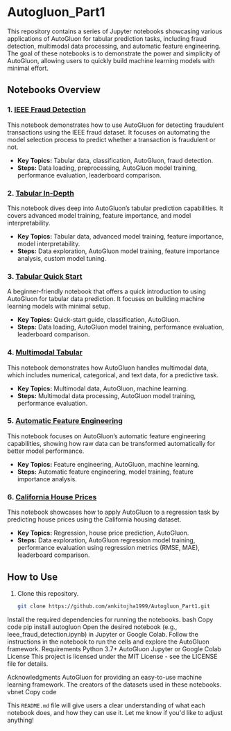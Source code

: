 # Autogluon_Part1



This repository contains a series of Jupyter notebooks showcasing various applications of AutoGluon for tabular prediction tasks, including fraud detection, multimodal data processing, and automatic feature engineering. The goal of these notebooks is to demonstrate the power and simplicity of AutoGluon, allowing users to quickly build machine learning models with minimal effort.

## Notebooks Overview

### 1. **[IEEE Fraud Detection](https://colab.research.google.com/github/ankitojha1999/Autogluon_Part1/blob/main/Ieee_fraud_detection.ipynb)**
This notebook demonstrates how to use AutoGluon for detecting fraudulent transactions using the IEEE fraud dataset. It focuses on automating the model selection process to predict whether a transaction is fraudulent or not.
- **Key Topics:** Tabular data, classification, AutoGluon, fraud detection.
- **Steps:** Data loading, preprocessing, AutoGluon model training, performance evaluation, leaderboard comparison.

### 2. **[Tabular In-Depth](https://colab.research.google.com/github/ankitojha1999/Autogluon_Part1/blob/main/tabular_indepth.ipynb)**
This notebook dives deep into AutoGluon’s tabular prediction capabilities. It covers advanced model training, feature importance, and model interpretability.
- **Key Topics:** Tabular data, advanced model training, feature importance, model interpretability.
- **Steps:** Data exploration, AutoGluon model training, feature importance analysis, custom model tuning.

### 3. **[Tabular Quick Start](https://colab.research.google.com/github/ankitojha1999/Autogluon_Part1/blob/main/i1_tabular_quick_start.ipynb)**
A beginner-friendly notebook that offers a quick introduction to using AutoGluon for tabular data prediction. It focuses on building machine learning models with minimal setup.
- **Key Topics:** Quick-start guide, classification, AutoGluon.
- **Steps:** Data loading, AutoGluon model training, performance evaluation, leaderboard comparison.

### 4. **[Multimodal Tabular](https://colab.research.google.com/github/ankitojha1999/Autogluon_Part1/blob/main/i_2_Multimodal_tabular.ipynb)**
This notebook demonstrates how AutoGluon handles multimodal data, which includes numerical, categorical, and text data, for a predictive task.
- **Key Topics:** Multimodal data, AutoGluon, machine learning.
- **Steps:** Multimodal data processing, AutoGluon model training, performance evaluation.

### 5. **[Automatic Feature Engineering](https://colab.research.google.com/github/ankitojha1999/Autogluon_Part1/blob/main/i_3_Automatic_feature_engineering.ipynb)**
This notebook focuses on AutoGluon’s automatic feature engineering capabilities, showing how raw data can be transformed automatically for better model performance.
- **Key Topics:** Feature engineering, AutoGluon, machine learning.
- **Steps:** Automatic feature engineering, model training, feature importance analysis.

### 6. **[California House Prices](https://colab.research.google.com/github/ankitojha1999/Autogluon_Part1/blob/main/California_House_Prices_.ipynb)**
This notebook showcases how to apply AutoGluon to a regression task by predicting house prices using the California housing dataset.
- **Key Topics:** Regression, house price prediction, AutoGluon.
- **Steps:** Data exploration, AutoGluon regression model training, performance evaluation using regression metrics (RMSE, MAE), leaderboard comparison.

## How to Use
1. Clone this repository.
   ```bash
   git clone https://github.com/ankitojha1999/Autogluon_Part1.git
Install the required dependencies for running the notebooks.
bash
Copy code
pip install autogluon
Open the desired notebook (e.g., Ieee_fraud_detection.ipynb) in Jupyter or Google Colab.
Follow the instructions in the notebook to run the cells and explore the AutoGluon framework.
Requirements
Python 3.7+
AutoGluon
Jupyter or Google Colab
License
This project is licensed under the MIT License - see the LICENSE file for details.

Acknowledgments
AutoGluon for providing an easy-to-use machine learning framework.
The creators of the datasets used in these notebooks.
vbnet
Copy code

This `README.md` file will give users a clear understanding of what each notebook does, and how they can use it. Let me know if you'd like to adjust anything!






